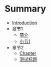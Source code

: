 # Summary

* [Introduction](README.md)
* 章节1
   * [简介](Chapter1/简介.md)
   * [小节1](Chapter1/测试.md)
* 章节2
   * [Chapter](Chapter2/1.md)
   * [测试标题](Chapter2/2.md)

